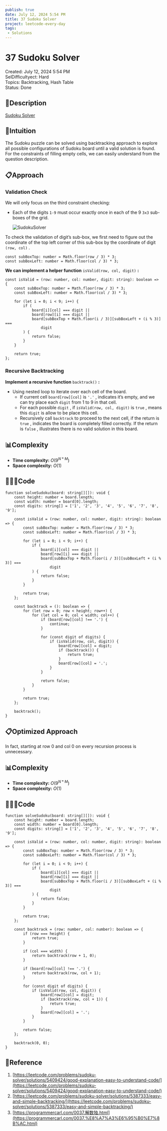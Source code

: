 ```yaml
---
publish: true
date: July 12, 2024 5:54 PM
title: 37 Sudoku Solver
project: leetcode-every-day
tags:
 - Solutions
---
```


# 37 Sudoku Solver

Created: July 12, 2024 5:54 PM<br>
SelDifficultyect: Hard<br>
Topics: Backtracking, Hash Table<br>
Status: Done<br>

## 📖Description

[Sudoku Solver](https://leetcode.com/problems/sudoku-solver/description/)

## 🤔Intuition

The Sudoku puzzle can be solved using backtracking approach to explore all possible configurations  of Sudoku board until a valid solution is found. For the constraints of filling empty cells, we can easily understand from the question description.

## 📋Approach

### Validation Check

We will only focus on the third constraint checking:

- Each of the digits `1-9` must occur exactly once in each of the 9 `3x3` sub-boxes of the grid.

    ![SudokuSolver](/images/37-Sudoku-Solver.png)


To check the validation of digit’s sub-box, we first need to figure out the coordinate of the top left corner of this sub-box by the coordinate of digit `(row, col)` .

```tsx
const subBoxTop: number = Math.floor(row / 3) * 3;
const subBoxLeft: number = Math.floor(col / 3) * 3;
```

**We can implement a helper function** `isValid(row, col, digit)` **:**

```tsx
const isValid = (row: number, col: number, digit: string): boolean => {
    const subBoxTop: number = Math.floor(row / 3) * 3;
    const subBoxLeft: number = Math.floor(col / 3) * 3;

    for (let i = 0; i < 9; i++) {
        if (
            board[i][col] === digit ||
            board[row][i] === digit ||
            board[subBoxTop + Math.floor(i / 3)][subBoxLeft + (i % 3)] ===
                digit
        ) {
            return false;
        }
    }

    return true;
};
```

### **Recursive Backtracking**

**Implement a recursive function** `backtrack()` **:**

- Using nested loop to iterate over each cell of the board.
  - If current cell `board[row][col]` is `'.'` , indicates it’s empty, and we can try place each `digit` from 1 to 9 in that cell.
  - For each possible `digit` , if `isValid(row, col, digit)` is `true` , means this `digit` is allow to be place this cell.
  - Recursively call `backtrack` to proceed to the next cell, if the return is `true` , indicates the board is completely filled correctly. If the return is `false` , illustrates there is no valid solution in this board.

## 📊Complexity

- **Time complexity:** $O(9^{N*M})$
- **Space complexity:** $O(1)$

## 🧑🏻‍💻Code

```tsx
function solveSudoku(board: string[][]): void {
    const height: number = board.length;
    const width: number = board[0].length;
    const digits: string[] = ['1', '2', '3', '4', '5', '6', '7', '8', '9'];

    const isValid = (row: number, col: number, digit: string): boolean => {
        const subBoxTop: number = Math.floor(row / 3) * 3;
        const subBoxLeft: number = Math.floor(col / 3) * 3;

        for (let i = 0; i < 9; i++) {
            if (
                board[i][col] === digit ||
                board[row][i] === digit ||
                board[subBoxTop + Math.floor(i / 3)][subBoxLeft + (i % 3)] ===
                    digit
            ) {
                return false;
            }
        }

        return true;
    };

    const backtrack = (): boolean => {
        for (let row = 0; row < height; row++) {
            for (let col = 0; col < width; col++) {
                if (board[row][col] !== '.') {
                    continue;
                }

                for (const digit of digits) {
                    if (isValid(row, col, digit)) {
                        board[row][col] = digit;
                        if (backtrack()) {
                            return true;
                        }
                        board[row][col] = '.';
                    }
                }

                return false;
            }
        }

        return true;
    };

    backtrack();
}
```

## 📋Optimized Approach

In fact, starting at row 0 and col 0 on every recursion process is unnecessary.

## 📊Complexity

- **Time complexity:** $O(9^{N*M})$
- **Space complexity:** $O(1)$

## 🧑🏻‍💻Code

```tsx
function solveSudoku(board: string[][]): void {
    const height: number = board.length;
    const width: number = board[0].length;
    const digits: string[] = ['1', '2', '3', '4', '5', '6', '7', '8', '9'];

    const isValid = (row: number, col: number, digit: string): boolean => {
        const subBoxTop: number = Math.floor(row / 3) * 3;
        const subBoxLeft: number = Math.floor(col / 3) * 3;

        for (let i = 0; i < 9; i++) {
            if (
                board[i][col] === digit ||
                board[row][i] === digit ||
                board[subBoxTop + Math.floor(i / 3)][subBoxLeft + (i % 3)] ===
                    digit
            ) {
                return false;
            }
        }

        return true;
    };

    const backtrack = (row: number, col: number): boolean => {
        if (row === height) {
            return true;
        }

        if (col === width) {
            return backtrack(row + 1, 0);
        }

        if (board[row][col] !== '.') {
            return backtrack(row, col + 1);
        }

        for (const digit of digits) {
            if (isValid(row, col, digit)) {
                board[row][col] = digit;
                if (backtrack(row, col + 1)) {
                    return true;
                }
                board[row][col] = '.';
            }
        }

        return false;
    };

    backtrack(0, 0);
}
```

## 🔖Reference

1. [https://leetcode.com/problems/sudoku-solver/solutions/5409424/good-explanation-easy-to-understand-code/](https://leetcode.com/problems/sudoku-solver/solutions/5409424/good-explanation-easy-to-understand-code/)
2. [https://leetcode.com/problems/sudoku-solver/solutions/5387333/easy-and-simple-backtracking/](https://leetcode.com/problems/sudoku-solver/solutions/5387333/easy-and-simple-backtracking/)
3. [https://programmercarl.com/0037.解数独.html](https://programmercarl.com/0037.%E8%A7%A3%E6%95%B0%E7%8B%AC.html)
